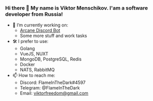 ### Hi there 👋 My name is Viktor Menschikov. I'am a software developer from Russia!

<!--
**FlameInTheDark/FlameInTheDark** is a ✨ _special_ ✨ repository because its `README.md` (this file) appears on your GitHub profile.

Here are some ideas to get you started:

- 🔭 I’m currently working on ...
- 🌱 I’m currently learning ...
- 👯 I’m looking to collaborate on ...
- 🤔 I’m looking for help with ...
- 💬 Ask me about ...
- 📫 How to reach me: ...
- 😄 Pronouns: ...
- ⚡ Fun fact: ...
-->
- 🔭 I’m currently working on:
  - [Arcane Discord Bot](https://github.com/FlameInTheDark/rebot)
  - Some more stuff and work tasks
- 🛠 I prefer to use:
  - Golang
  - VueJS, NUXT
  - MongoDB, PostgreSQL, Redis
  - Docker
  - NATS, RabbitMQ
- 📫 How to reach me:
  - Discord: FlameInTheDark#4597
  - Telegram: @FlameInTheDark
  - Email: viktorfreedom@gmail.com
